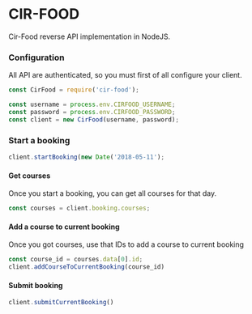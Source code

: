 # CIR-FOOD

Cir-Food reverse API implementation in NodeJS.

### Configuration

All API are authenticated, so you must first of all configure your client.

```js
const CirFood = require('cir-food');

const username = process.env.CIRFOOD_USERNAME;
const password = process.env.CIRFOOD_PASSWORD;
const client = new CirFood(username, password);
```

### Start a booking

```js
client.startBooking(new Date('2018-05-11');
```

#### Get courses

Once you start a booking, you can get all courses for that day.

```js
const courses = client.booking.courses;
```

#### Add a course to current booking

Once you got courses, use that IDs to add a course to current booking

```js
const course_id = courses.data[0].id;
client.addCourseToCurrentBooking(course_id)
```

#### Submit booking

```js
client.submitCurrentBooking()
```
